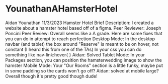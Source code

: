 # YounathanAHamsterHotel
Aidan Younathan
11/3/2023
Hamster Hotel
Brief Description: I created a website about a hamster hotel based off of a figma.
Peer Reviewer: Joseph Poncini
Peer Review: Overall seems like a A grade. Here are some fixes that you can do in attempt to reach perfection
    Desktop Mode: In the desktop navbar (and tablet) the box around "Reserve" is meant to be on hover, not constant (I heard this from one of the TAs) In your css you can do something like nav-link:hover{ <!-- code in here for the box-->}  Aidan: Solved
    Tablet Mode: In your Packages section, you can position the hamsterwedding image to show the hamster
    Mobile Mode: Your "Our Rooms" section is a little funky, maybe put in some padding so the cards won't go off? Aidan: solved at mobile large?
    Overall though it's pretty good though dude!